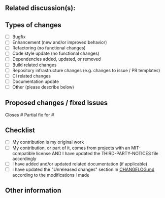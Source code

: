 <!--
This and all other XML comments are here just for your convenience and will not be shown in your post; you can delete them all before posting.

If this is your first post on GitHub, or you are not familiar with GitHub-flavored Markdown, please take the time to read this guide:
https://docs.github.com/en/get-started/writing-on-github

GitHub also has a nice Markdown cheatsheet in PDF format:
https://enterprise.github.com/downloads/en/markdown-cheatsheet.pdf
-->

## Related discussion(s): <!-- #nnn -->

## Types of changes

<!--
What types of changes does the PR introduce?
Put an 'x' in the boxes that apply.
Please do not remove or reorder items.
-->

- [ ] Bugfix
- [ ] Enhancement (new and/or improved behavior)
- [ ] Refactoring (no functional changes)
- [ ] Code style update (no functional changes)
- [ ] Dependencies added, updated, or removed
- [ ] Build related changes
- [ ] Repository infrastructure changes (e.g. changes to issue / PR templates)
- [ ] CI related changes
- [ ] Documentation update
- [ ] Other (please describe below)

## Proposed changes / fixed issues

<!--
Bugfix and enhancement PRs MUST refer to existing issues.
Example:

Closes #nnnn #nnnn
Partial fix for #nnnn (followed by a brief explanation, or "see below")

For other PR types, delete the two lines below and add a clear and concise description of your changes.
-->

Closes #
Partial fix for #

## Checklist

<!--
Put an `x` in the boxes that apply. You can also fill these out after creating the PR.
If you're unsure about any of the following items, don't hesitate to ask. We're here to help!
-->

- [ ] My contribution is my original work
- [ ] My contribution, or part of it, comes from projects with an MIT-compatible license AND I have updated the THIRD-PARTY-NOTICES file accordingly
- [ ] I have added and/or updated related documentation (if applicable)
- [ ] I have updated the "Unreleased changes" section in [CHANGELOG.md](https://github.com/Buildvana/Buildvana.Sdk/blob/main/CHANGELOG.md) according to the modifications I made

## Other information

<!--
If this is a relatively large or complex change, kick off the discussion by explaining why you chose the solution you did,
what alternatives you considered, etc.
Consider, however, that a large and/or complex pull request has lots more chances of being accepted
if related changes have already been discussed in the Discussions area of the repository.
-->
